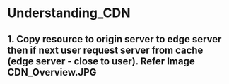 # Understanding_CDN
## 1. Copy resource to origin server to edge server then if next user request server from cache (edge server - close to user). Refer Image CDN_Overview.JPG
